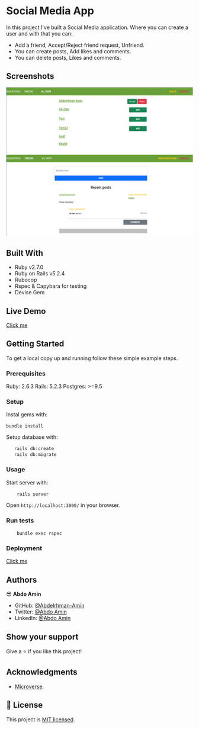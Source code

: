 # Social Media App

In this project I've built a Social Media application.
Where you can create a user and with that you can:

- Add a friend, Accept/Reject friend request, Unfriend.
- You can create posts, Add likes and comments.
- You can delete posts, Likes and comments.

## Screenshots

![screenshot](./img1.png)
![screenshot](./img2.png)

## Built With

- Ruby v2.7.0
- Ruby on Rails v5.2.4
- Rubocop
- Rspec & Capybara for testing
- Devise Gem

## Live Demo

[Click me](https://afternoon-plains-52830.herokuapp.com/)

## Getting Started

To get a local copy up and running follow these simple example steps.

### Prerequisites

Ruby: 2.6.3
Rails: 5.2.3
Postgres: >=9.5

### Setup

Instal gems with:

```
bundle install
```

Setup database with:

```
   rails db:create
   rails db:migrate
```

### Usage

Start server with:

```
    rails server
```

Open `http://localhost:3000/` in your browser.

### Run tests

```
    bundle exec rspec
```

### Deployment

[Click me](https://afternoon-plains-52830.herokuapp.com/)

## Authors

😎 **Abdo Amin**

- GitHub: [@Abdelrhman-Amin](https://github.com/AbdelrhmanAmin)
- Twitter: [@Abdo Amin](https://twitter.com/AbdoAmi60489112)
- LinkedIn: [@Abdo Amin](https://www.linkedin.com/in/abdo-amin-ab786a1b0/)

## Show your support

Give a ⭐️ if you like this project!

## Acknowledgments

- [Microverse](https://www.microverse.org/).

## 📝 License

This project is [MIT licensed](./LICENSE).
